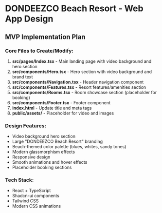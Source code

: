 # DONDEEZCO Beach Resort - Web App Design

## MVP Implementation Plan

### Core Files to Create/Modify:
1. **src/pages/Index.tsx** - Main landing page with video background and hero section
2. **src/components/Hero.tsx** - Hero section with video background and brand text
3. **src/components/Navigation.tsx** - Header navigation component
4. **src/components/Features.tsx** - Resort features/amenities section
5. **src/components/Rooms.tsx** - Room showcase section (placeholder for booking)
6. **src/components/Footer.tsx** - Footer component
7. **index.html** - Update title and meta tags
8. **public/assets/** - Placeholder for video and images

### Design Features:
- Video background hero section
- Large "DONDEEZCO Beach Resort" branding
- Beach-themed color palette (blues, whites, sandy tones)
- Modern glassmorphism effects
- Responsive design
- Smooth animations and hover effects
- Placeholder booking sections

### Tech Stack:
- React + TypeScript
- Shadcn-ui components
- Tailwind CSS
- Modern CSS animations